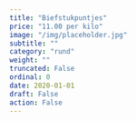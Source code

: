 ```yaml
---
title: "Biefstukpuntjes"
price: "11.00 per kilo"
image: "/img/placeholder.jpg"
subtitle: ""
category: "rund"
weight: ""
truncated: False
ordinal: 0
date: 2020-01-01
draft: False
action: False
---
```

